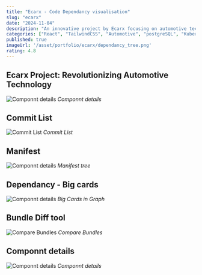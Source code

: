 ```yaml
---
title: "Ecarx - Code Dependancy visualisation"
slug: "ecarx"
date: "2024-11-04"
description: "An innovative project by Ecarx focusing on automotive technology."
categories: ["React", "TailwindCSS", "Automotive", "postgreSQL", "Kubernetees", "Golang", "Gitlab", "Python"]
published: true
imageUrl: '/asset/portfolio/ecarx/dependancy_tree.png'
rating: 4.8
---
```


## Ecarx Project: Revolutionizing Automotive Technology



![Componnt details](/asset/portfolio/ecarx/graph_aggregated_suites.png)
*Componnt details*

## Commit List
![Commit List](/asset/portfolio/ecarx/commit_list.png)
*Commit List*

## Manifest
![Componnt details](/asset/portfolio/ecarx/manifest_tree.png)
*Manifest tree*

## Dependancy - Big cards
![Componnt details](/asset/portfolio/ecarx/dependancy_big.png)
*Big Cards in Graph*

## Bundle Diff tool
![Compare Bundles](/asset/portfolio/ecarx/compare_bundles.png)
*Compare Bundles*

## Componnt details
![Componnt details](/asset/portfolio/ecarx/component_details.png)
*Componnt details*